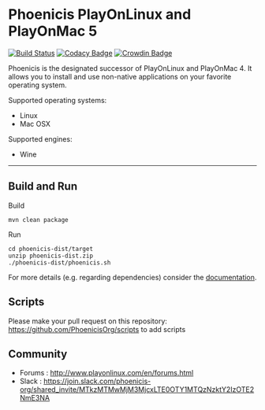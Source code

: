 # Phoenicis PlayOnLinux and PlayOnMac 5
[![Build Status](https://travis-ci.org/PhoenicisOrg/phoenicis.svg?branch=master)](https://travis-ci.org/PhoenicisOrg/phoenicis)
[![Codacy Badge](https://api.codacy.com/project/badge/Grade/9d389a10d98f4d1baa299ce4e268df9d)](https://app.codacy.com/app/PhoenicisOrg/POL-POM-5?utm_source=github.com&utm_medium=referral&utm_content=PhoenicisOrg/POL-POM-5&utm_campaign=badger)
[![Crowdin Badge](https://d322cqt584bo4o.cloudfront.net/phoenicis/localized.svg)](https://crowdin.com/project/phoenicis)

Phoenicis is the designated successor of PlayOnLinux and PlayOnMac 4. It allows you to install and use non-native applications on your favorite operating system.

Supported operating systems:
* Linux
* Mac OSX

Supported engines:
* Wine

------------

## Build and Run
Build
```
mvn clean package
```
Run
```
cd phoenicis-dist/target
unzip phoenicis-dist.zip
./phoenicis-dist/phoenicis.sh
```

For more details (e.g. regarding dependencies) consider the [documentation](https://phoenicisorg.github.io/phoenicis/).

## Scripts
Please make your pull request on this repository: https://github.com/PhoenicisOrg/scripts to add scripts

## Community
* Forums : http://www.playonlinux.com/en/forums.html
* Slack : https://join.slack.com/phoenicis-org/shared_invite/MTkzMTMwMjM3MjcxLTE0OTY1MTQzNzktY2IzOTE2NmE3NA

